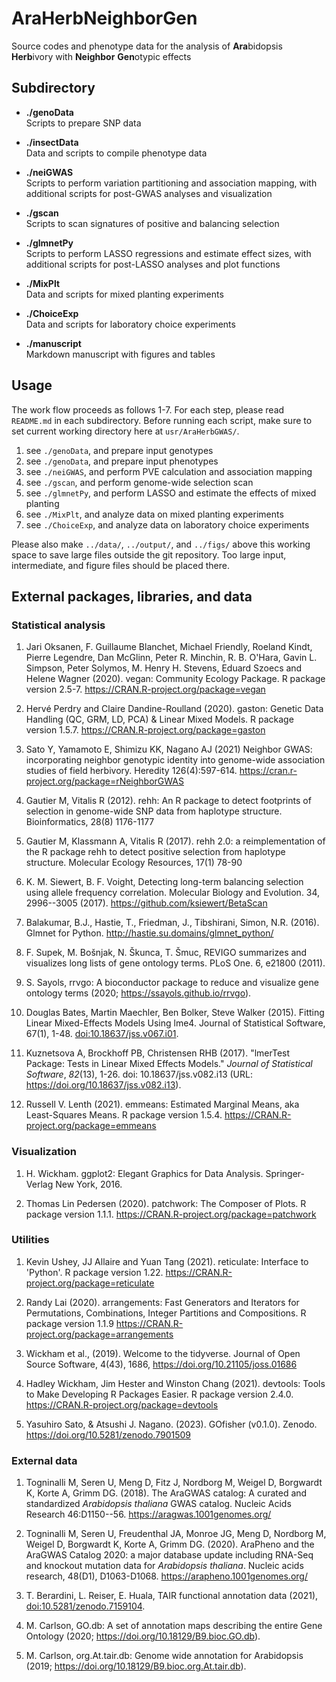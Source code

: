 # AraHerbNeighborGen

Source codes and phenotype data for the analysis of **Ara**bidopsis **Herb**ivory with **Neighbor** **Gen**otypic effects  

## Subdirectory

-   **./genoData**\
    Scripts to prepare SNP data

-   **./insectData**\
    Data and scripts to compile phenotype data

-   **./neiGWAS**\
    Scripts to perform variation partitioning and association mapping, with additional scripts for post-GWAS analyses and visualization

-   **./gscan**\
    Scripts to scan signatures of positive and balancing selection

-   **./glmnetPy**\
    Scripts to perform LASSO regressions and estimate effect sizes, with additional scripts for post-LASSO analyses and plot functions

-   **./MixPlt**\
    Data and scripts for mixed planting experiments

-   **./ChoiceExp**\
    Data and scripts for laboratory choice experiments

-   **./manuscript**\
    Markdown manuscript with figures and tables

## Usage

The work flow proceeds as follows 1-7. For each step, please read `README.md` in each subdirectory. Before running each script, make sure to set current working directory here at `usr/AraHerbGWAS/`.

1.  see `./genoData`, and prepare input genotypes
2.  see `./genoData`, and prepare input phenotypes
3.  see `./neiGWAS`, and perform PVE calculation and association mapping
4.  see `./gscan`, and perform genome-wide selection scan
5.  see `./glmnetPy`, and perform LASSO and estimate the effects of mixed planting
6.  see `./MixPlt`, and analyze data on mixed planting experiments
7.  see `./ChoiceExp`, and analyze data on laboratory choice experiments

Please also make `../data/`, `../output/`, and `../figs/` above this working space to save large files outside the git repository. Too large input, intermediate, and figure files should be placed there.

## External packages, libraries, and data

### Statistical analysis

1.  Jari Oksanen, F. Guillaume Blanchet, Michael Friendly, Roeland Kindt, Pierre Legendre, Dan McGlinn, Peter R. Minchin, R. B. O'Hara, Gavin L. Simpson, Peter Solymos, M. Henry H. Stevens, Eduard Szoecs and Helene Wagner (2020). vegan: Community Ecology Package. R package version 2.5-7. <https://CRAN.R-project.org/package=vegan>

2.  Hervé Perdry and Claire Dandine-Roulland (2020). gaston: Genetic Data Handling (QC, GRM, LD, PCA) & Linear Mixed Models. R package version 1.5.7. <https://CRAN.R-project.org/package=gaston>

3.  Sato Y, Yamamoto E, Shimizu KK, Nagano AJ (2021) Neighbor GWAS: incorporating neighbor genotypic identity into genome-wide association studies of field herbivory. Heredity 126(4):597-614. <https://cran.r-project.org/package=rNeighborGWAS>

4.  Gautier M, Vitalis R (2012). rehh: An R package to detect footprints of selection in genome-wide SNP data from haplotype structure. Bioinformatics, 28(8) 1176-1177

5.  Gautier M, Klassmann A, Vitalis R (2017). rehh 2.0: a reimplementation of the R package rehh to detect positive selection from haplotype structure. Molecular Ecology Resources, 17(1) 78-90

6.  K. M. Siewert, B. F. Voight, Detecting long-term balancing selection using allele frequency correlation. Molecular Biology and Evolution. 34, 2996--3005 (2017). <https://github.com/ksiewert/BetaScan>

7.  Balakumar, B.J., Hastie, T., Friedman, J., Tibshirani, Simon, N.R. (2016). Glmnet for Python. <http://hastie.su.domains/glmnet_python/>

8.  F. Supek, M. Bošnjak, N. Škunca, T. Šmuc, REVIGO summarizes and visualizes long lists of gene ontology terms. PLoS One. 6, e21800 (2011).

9.  S. Sayols, rrvgo: A bioconductor package to reduce and visualize gene ontology terms (2020; <https://ssayols.github.io/rrvgo>).

10. Douglas Bates, Martin Maechler, Ben Bolker, Steve Walker (2015). Fitting Linear Mixed-Effects Models Using lme4. Journal of Statistical Software, 67(1), 1-48. <doi:10.18637/jss.v067.i01>.

11. Kuznetsova A, Brockhoff PB, Christensen RHB (2017). "lmerTest Package: Tests in Linear Mixed Effects Models." *Journal of Statistical Software*, *82*(13), 1-26. doi: 10.18637/jss.v082.i13 (URL: <https://doi.org/10.18637/jss.v082.i13>).

12. Russell V. Lenth (2021). emmeans: Estimated Marginal Means, aka Least-Squares Means. R package version 1.5.4. <https://CRAN.R-project.org/package=emmeans>

### Visualization

1.  H. Wickham. ggplot2: Elegant Graphics for Data Analysis. Springer-Verlag New York, 2016.

2.  Thomas Lin Pedersen (2020). patchwork: The Composer of Plots. R package version 1.1.1. <https://CRAN.R-project.org/package=patchwork>

### Utilities

1.  Kevin Ushey, JJ Allaire and Yuan Tang (2021). reticulate: Interface to 'Python'. R package version 1.22. <https://CRAN.R-project.org/package=reticulate>

2.  Randy Lai (2020). arrangements: Fast Generators and Iterators for Permutations, Combinations, Integer Partitions and Compositions. R package version 1.1.9 <https://CRAN.R-project.org/package=arrangements>

3.  Wickham et al., (2019). Welcome to the tidyverse. Journal of Open Source Software, 4(43), 1686, <https://doi.org/10.21105/joss.01686>

4.  Hadley Wickham, Jim Hester and Winston Chang (2021). devtools: Tools to Make Developing R Packages Easier. R package version 2.4.0. <https://CRAN.R-project.org/package=devtools>

5. Yasuhiro Sato, & Atsushi J. Nagano. (2023). GOfisher (v0.1.0). Zenodo. <https://doi.org/10.5281/zenodo.7901509>  

### External data

1.  Togninalli M, Seren U, Meng D, Fitz J, Nordborg M, Weigel D, Borgwardt K, Korte A, Grimm DG. (2018). The AraGWAS catalog: A curated and standardized *Arabidopsis thaliana* GWAS catalog. Nucleic Acids Research 46:D1150--56. <https://aragwas.1001genomes.org/>

2.  Togninalli M, Seren U, Freudenthal JA, Monroe JG, Meng D, Nordborg M, Weigel D, Borgwardt K, Korte A, Grimm DG. (2020). AraPheno and the AraGWAS Catalog 2020: a major database update including RNA-Seq and knockout mutation data for *Arabidopsis thaliana*. Nucleic acids research, 48(D1), D1063-D1068. <https://arapheno.1001genomes.org/>

3.  T. Berardini, L. Reiser, E. Huala, TAIR functional annotation data (2021), <doi:10.5281/zenodo.7159104>.

4.  M. Carlson, GO.db: A set of annotation maps describing the entire Gene Ontology (2020; <https://doi.org/10.18129/B9.bioc.GO.db>).

5.  M. Carlson, org.At.tair.db: Genome wide annotation for Arabidopsis (2019; <https://doi.org/10.18129/B9.bioc.org.At.tair.db>).
